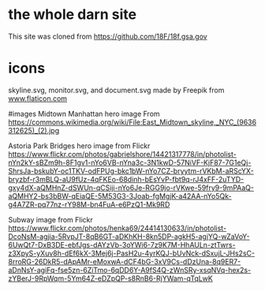 
# the whole darn site
This site was cloned from https://github.com/18F/18f.gsa.gov

# icons
skyline.svg, monitor.svg, and document.svg made by Freepik from www.flaticon.com

#images
Midtown Manhattan hero image From https://commons.wikimedia.org/wiki/File:East_Midtown_skyline,_NYC_(9636312625)_(2).jpg

Astoria Park Bridges hero image from Flickr
https://www.flickr.com/photos/gabrielshore/14421317778/in/photolist-nYn2kY-sBZm9h-8F1gv1-nYo6VB-nYna3c-3N1kwD-57NiVF-KjF87-7G1eQj-ShrsJa-bskubY-oc1TKV-odFPUg-bkc1bW-nYo7CZ-bryytm-rVKbM-aRScYX-bryzbf-r3mBLQ-aU9fUz-4qFKEo-68dinh-bEsYvP-fbt9q-rJ4xFF-2uTYD-gxy4dX-aQMHnZ-dSWUn-qCSiji-nYo6Je-RGG9jo-rVKwe-59fry9-9mPAaQ-aQMHY2-bs3bBW-qEiaQE-5M53G3-3Joab-fgMgjK-a42AA-nYo5Qk-g4A7ZR-pq77nz-rY98M-bn4FuA-e6PzQ1-Mk9RD

Subway image from Flickr
https://www.flickr.com/photos/henka69/24414130633/in/photolist-DcoNsM-agjia-5RvpJT-8qB6GT-aDKhKH-8kn5DP-agkH5-agjYQ-wZaVoY-6UwQt7-DxB3DE-ebfJgs-dAYzVb-3oYWi6-7z9K7M-HhAULn-ztTwrs-z3XpyS-yXuv8h-dEf6kX-3Mej6j-PasH2u-4yrKQJ-bUvNck-dSxujL-JHs2sC-8rroRG-26DkR5-dApAMr-eMoxwA-dCF4bG-3xV9Cs-dDzUna-8q9ER7-aDnNsY-agiFq-fse5zn-6ZiTmo-6qDD6Y-A9fS4Q-zWnSRy-xsqNVq-hex2s-zYBerJ-9RpWqm-5Ym64Z-eDZpQP-s8RnB6-RjYWam-qTqLwK
